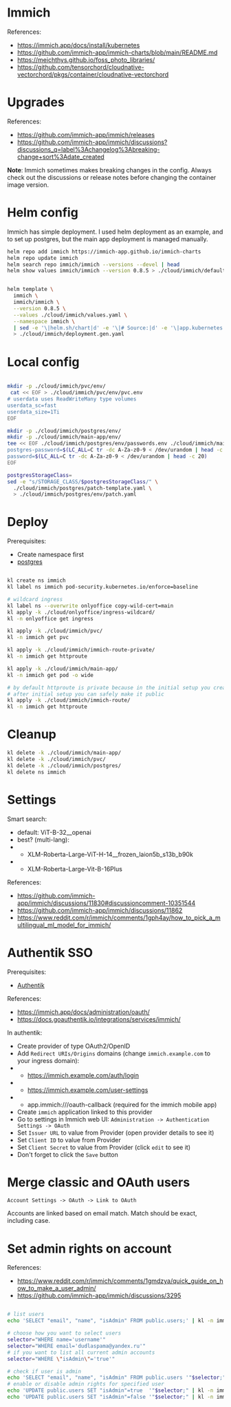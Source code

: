 
# Immich

References:
- https://immich.app/docs/install/kubernetes
- https://github.com/immich-app/immich-charts/blob/main/README.md
- https://meichthys.github.io/foss_photo_libraries/
- https://github.com/tensorchord/cloudnative-vectorchord/pkgs/container/cloudnative-vectorchord

# Upgrades

References:
- https://github.com/immich-app/immich/releases
- https://github.com/immich-app/immich/discussions?discussions_q=label%3Achangelog%3Abreaking-change+sort%3Adate_created

**Note**: Immich sometimes makes breaking changes in the config.
Always check out the discussions or release notes before changing the container image version.

# Helm config

Immich has simple deployment.
I used helm deployment as an example, and to set up postgres,
but the main app deployment is managed manually.

```bash
helm repo add immich https://immich-app.github.io/immich-charts
helm repo update immich
helm search repo immich/immich --versions --devel | head
helm show values immich/immich --version 0.8.5 > ./cloud/immich/default-values.yaml
```

```bash

helm template \
  immich \
  immich/immich \
  --version 0.8.5 \
  --values ./cloud/immich/values.yaml \
  --namespace immich \
  | sed -e '\|helm.sh/chart|d' -e '\|# Source:|d' -e '\|app.kubernetes.io/managed-by: Helm|d' -e '\|app.kubernetes.io/instance:|d' -e '\|^#|d' \
  > ./cloud/immich/deployment.gen.yaml

```

# Local config

```bash

mkdir -p ./cloud/immich/pvc/env/
 cat << EOF > ./cloud/immich/pvc/env/pvc.env
# userdata uses ReadWriteMany type volumes
userdata_sc=fast
userdata_size=1Ti
EOF

mkdir -p ./cloud/immich/postgres/env/
mkdir -p ./cloud/immich/main-app/env/
tee << EOF ./cloud/immich/postgres/env/passwords.env ./cloud/immich/main-app/env/passwords.env > /dev/null
postgres-password=$(LC_ALL=C tr -dc A-Za-z0-9 < /dev/urandom | head -c 20)
password=$(LC_ALL=C tr -dc A-Za-z0-9 < /dev/urandom | head -c 20)
EOF

postgresStorageClass=
sed -e "s/STORAGE_CLASS/$postgresStorageClass/" \
  ./cloud/immich/postgres/patch-template.yaml \
  > ./cloud/immich/postgres/env/patch.yaml

```

# Deploy

Prerequisites:
- Create namespace first
- [postgres](./postgres-cnpg/readme.md)

```bash

kl create ns immich
kl label ns immich pod-security.kubernetes.io/enforce=baseline

# wildcard ingress
kl label ns --overwrite onlyoffice copy-wild-cert=main
kl apply -k ./cloud/onlyoffice/ingress-wildcard/
kl -n onlyoffice get ingress

kl apply -k ./cloud/immich/pvc/
kl -n immich get pvc

kl apply -k ./cloud/immich/immich-route-private/
kl -n immich get httproute

kl apply -k ./cloud/immich/main-app/
kl -n immich get pod -o wide

# by default httproute is private because in the initial setup you create the admin user
# after initial setup you can safely make it public
kl apply -k ./cloud/immich/immich-route/
kl -n immich get httproute

```

# Cleanup

```bash
kl delete -k ./cloud/immich/main-app/
kl delete -k ./cloud/immich/pvc/
kl delete -k ./cloud/immich/postgres/
kl delete ns immich
```

# Settings

Smart search:
- default: ViT-B-32__openai
- best? (multi-lang):
- - XLM-Roberta-Large-ViT-H-14__frozen_laion5b_s13b_b90k
- - XLM-Roberta-Large-Vit-B-16Plus

References:
- https://github.com/immich-app/immich/discussions/11830#discussioncomment-10351544
- https://github.com/immich-app/immich/discussions/11862
- https://www.reddit.com/r/immich/comments/1gph4ay/how_to_pick_a_multilingual_ml_model_for_immich/

# Authentik SSO

Prerequisites:
- [Authentik](../../auth/authentik/readme.md)

References:
- https://immich.app/docs/administration/oauth/
- https://docs.goauthentik.io/integrations/services/immich/

In authentik:

- Create provider of type OAuth2/OpenID
- Add `Redirect URIs/Origins` domains (change `immich.example.com` to your ingress domain):
- - https://immich.example.com/auth/login
- - https://immich.example.com/user-settings
- - app.immich:///oauth-callback (required for the immich mobile app)
- Create `immich` application linked to this provider
- Go to settings in Immich web UI: `Administration -> Authentication Settings -> OAuth`
- Set `Issuer URL` to value from Provider (open provider details to see it)
- Set `Client ID` to value from Provider
- Set `Client Secret` to value from Provider (click `edit` to see it)
- Don't forget to click the `Save` button

# Merge classic and OAuth users

`Account Settings -> OAuth -> Link to OAuth`

Accounts are linked based on email match.
Match should be exact, including case.

# Set admin rights on account

References:
- https://www.reddit.com/r/immich/comments/1gmdzya/quick_guide_on_how_to_make_a_user_admin/
- https://github.com/immich-app/immich/discussions/3295

```bash

# list users
echo 'SELECT "email", "name", "isAdmin" FROM public.users;' | kl -n immich exec pods/immich-postgresql-0 -it -- psql immich --user=immich

# choose how you want to select users
selector="WHERE name='username'"
selector="WHERE email='dudlaspama@yandex.ru'"
# if you want to list all current admin accounts
selector="WHERE \"isAdmin\"='true'"

# check if user is admin
echo 'SELECT "email", "name", "isAdmin" FROM public.users '"$selector;" | kl -n immich exec pods/immich-postgresql-0 -it -- psql immich --user=immich
# enable or disable admin rights for specified user
echo 'UPDATE public.users SET "isAdmin"=true  '"$selector;" | kl -n immich exec pods/immich-postgresql-0 -it -- psql immich --user=immich
echo 'UPDATE public.users SET "isAdmin"=false '"$selector;" | kl -n immich exec pods/immich-postgresql-0 -it -- psql immich --user=immich
```

